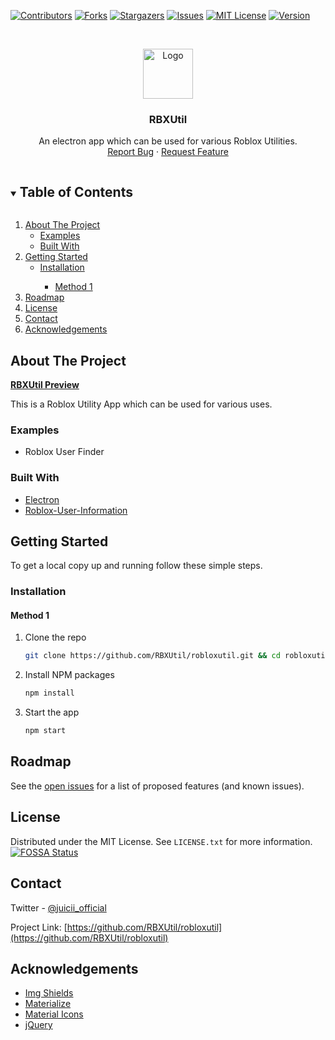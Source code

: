 


<!-- PROJECT SHIELDS -->

[![Contributors][contributors-shield]][contributors-url]
[![Forks][forks-shield]][forks-url]
[![Stargazers][stars-shield]][stars-url]
[![Issues][issues-shield]][issues-url]
[![MIT License][license-shield]][license-url]
[![Version][version-shield]][version-url]




<!-- PROJECT LOGO -->
<br />
<p align="center">
  <a href="https://github.com/RBXUtil/robloxutil">
    <img src="https://svgshare.com/i/SqS.svg" alt="Logo" width="80" height="80">
  </a>

  <h3 align="center">RBXUtil</h3>

  <p align="center">
    An electron app which can be used for various Roblox Utilities.
    <br />
    <a href="https://github.com/RBXUtil/robloxutil/issues">Report Bug</a>
    ·
    <a href="https://github.com/RBXUtil/robloxutil/issues">Request Feature</a>
  </p>
</p>



<!-- TABLE OF CONTENTS -->
<details open="open">
  <summary><h2 style="display: inline-block">Table of Contents</h2></summary>
  <ol>
    <li>
      <a href="#about-the-project">About The Project</a>
      <ul>
        <li><a href="#examples">Examples</a></li>
        <li><a href="#built-with">Built With</a></li>
      </ul>
    </li>
    <li>
      <a href="#getting-started">Getting Started</a>
      <ul>
        <li><a href="#installation">Installation</a></li>
        <ul>
          <li><a href="#method-1">Method 1</a></li>
        </ul>
      </ul>
    </li>
    <li><a href="#roadmap">Roadmap</a></li>
    <li><a href="#license">License</a></li>
    <li><a href="#contact">Contact</a></li>
    <li><a href="#acknowledgements">Acknowledgements</a></li>
  </ol>
</details>



<!-- ABOUT THE PROJECT -->
## About The Project

**<a href="https://streamable.com/461d95">RBXUtil Preview</a>**
  
This is a Roblox Utility App which can be used for various uses.

### Examples

* Roblox User Finder


### Built With

* [Electron](https://www.npmjs.com/package/electron)
* [Roblox-User-Information](https://www.npmjs.com/package/roblox-user-information)



<!-- GETTING STARTED -->
## Getting Started

To get a local copy up and running follow these simple steps.

### Installation

#### Method 1

1. Clone the repo
   ```sh
   git clone https://github.com/RBXUtil/robloxutil.git && cd robloxutil
   ```
2. Install NPM packages
   ```sh
   npm install
   ```
3. Start the app
   ```sh
   npm start
   ```


<!-- ROADMAP -->
## Roadmap

See the [open issues](https://github.com/RBXUtil/robloxutil/issues) for a list of proposed features (and known issues).

<!-- LICENSE -->
## License

Distributed under the MIT License. See `LICENSE.txt` for more information.<br>
[![FOSSA Status](https://app.fossa.com/api/projects/git%2Bgithub.com%2FRBXUtil%2Frobloxutil.svg?type=large)](https://app.fossa.com/projects/git%2Bgithub.com%2FRBXUtil%2Frobloxutil?ref=badge_large)


<!-- CONTACT -->
## Contact

Twitter - [@juicii_official](https://twitter.com/juicii_official)

Project Link: [https://github.com/RBXUtil/robloxutil](https://github.com/RBXUtil/robloxutil)

## Acknowledgements
* [Img Shields](https://shields.io)
* [Materialize](https://materializecss.com)
* [Material Icons](https://material.io/resources/icons)
* [jQuery](https://code.jquery.com)


<!-- MARKDOWN LINKS & IMAGES -->
[contributors-shield]: https://img.shields.io/github/contributors/RBXUtil/robloxutil.svg?style=for-the-badge
[contributors-url]: https://github.com/RBXUtil/robloxutil/graphs/contributors
[forks-shield]: https://img.shields.io/github/forks/RBXUtil/robloxutil.svg?style=for-the-badge
[forks-url]: https://github.com/RBXUtil/robloxutil/network/members
[stars-shield]: https://img.shields.io/github/stars/RBXUtil/robloxutil.svg?style=for-the-badge
[stars-url]: https://github.com/RBXUtil/robloxutil/stargazers
[issues-shield]: https://img.shields.io/github/issues/RBXUtil/robloxutil.svg?style=for-the-badge
[issues-url]: https://github.com/RBXUtil/robloxutil/issues
[license-shield]: https://img.shields.io/github/license/RBXUtil/robloxutil.svg?style=for-the-badge
[license-url]: https://github.com/RBXUtil/robloxutil/blob/master/LICENSE.txt
[version-shield]: https://img.shields.io/github/package-json/v/RBXUtil/robloxutil.svg?style=for-the-badge
[version-url]: https://github.com/RBXUtil/robloxutil/blob/master/package.json
[last-commit]: https://img.shields.io/github/last-commit/RBXUtil/robloxutil.svg?style=for-the-badge
[product-preview]: https://s8.gifyu.com/images/Screen-Recording-2021-01-04-at-1.gif
